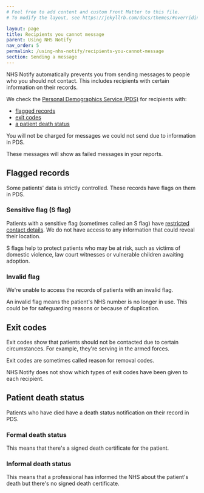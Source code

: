 ```yaml
---
# Feel free to add content and custom Front Matter to this file.
# To modify the layout, see https://jekyllrb.com/docs/themes/#overriding-theme-defaults

layout: page
title: Recipients you cannot message
parent: Using NHS Notify
nav_order: 5
permalink: /using-nhs-notify/recipients-you-cannot-message
section: Sending a message
---
```


NHS Notify automatically prevents you from sending messages to people who you should not contact. This includes recipients with certain information on their records.

We check the [Personal Demographics Service (PDS)](https://digital.nhs.uk/services/personal-demographics-service) for recipients with:

- [flagged records](#flagged-records)<!-- markdownlint-disable-line -->
- [exit codes](#exit-codes)
- [a patient death status](#patient-death-status)

You will not be charged for messages we could not send due to information in PDS.

These messages will show as failed messages in your reports.

## Flagged records

Some patients' data is strictly controlled. These records have flags on them in PDS.

### Sensitive flag (S flag)

Patients with a sensitive flag (sometimes called an S flag) have [restricted contact details](https://digital.nhs.uk/services/personal-demographics-service/restricting-access-to-a-patients-demographic-record). We do not have access to any information that could reveal their location.

S flags help to protect patients who may be at risk, such as victims of domestic violence, law court witnesses or vulnerable children awaiting adoption.

### Invalid flag

We're unable to access the records of patients with an invalid flag.

An invalid flag means the patient's NHS number is no longer in use. This could be for safeguarding reasons or because of duplication.

## Exit codes

Exit codes show that patients should not be contacted due to certain circumstances. For example, they're serving in the armed forces.

Exit codes are sometimes called reason for removal codes.

NHS Notify does not show which types of exit codes have been given to each recipient.

## Patient death status

Patients who have died have a death status notification on their record in PDS.

### Formal death status

This means that there's a signed death certificate for the patient.

### Informal death status

This means that a professional has informed the NHS about the patient's death but there's no signed death certificate.
